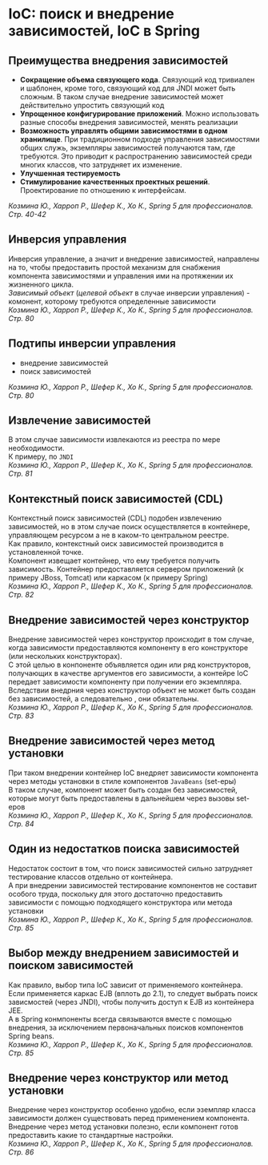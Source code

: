 # IoC: поиск и внедрение зависимостей, IoC в Spring
## Преимущества внедрения зависимостей
* **Сокращение объема связующего кода**. Связующий код тривиален и шаблонен, кроме того, связующий код для JNDI может быть сложным. В таком случае внедрение зависимостей может действительно упростить связующий код
* **Упрощенное конфигурирование приложений**. Можно использовать разные способы внедрения зависимостей, менять реализации
* **Возможность управлять общими зависимостями в одном хранилище**. При традиционном подходе управления зависимостями общих служь, экземпляры зависимостей получаются там, где требуются. Это приводит к распространению зависимостей среди многих классов, что затрудняет их изменение.
* **Улучшенная тестируемость**
* **Стимулирование качественных проектных решений**. Проектирование по отношению к интерфейсам.

_Козмина Ю., Харроп Р., Шефер К., Хо К., Spring 5 для профессионалов. Стр. 40-42_

## Инверсия управления
Инверсия управление, а значит и внедрение зависимостей, направлены на то, чтобы предоставить простой механизм для снабжения компонента зависимостями и управления ими на протяжении их жизненного цикла.<br/>
_Зависимый объект_ (_целевой объект_ в случае инверсии управления) - комонент, которому требуются определенные зависимости<br/>
_Козмина Ю., Харроп Р., Шефер К., Хо К., Spring 5 для профессионалов. Стр. 80_

## Подтипы инверсии управления
* внедрение зависимостей
* поиск зависимостей

_Козмина Ю., Харроп Р., Шефер К., Хо К., Spring 5 для профессионалов. Стр. 80_

## Извлечение зависимостей
В этом случае зависимости извлекаются из реестра по мере необходимости.<br/>
К примеру, по `JNDI`<br/>
_Козмина Ю., Харроп Р., Шефер К., Хо К., Spring 5 для профессионалов. Стр. 81_

## Контекстный поиск зависимостей (CDL)
Контекстный поиск зависимостей (CDL) подобен извлечению зависимостей, но в этом случае поиск осуществляется в контейнере, управляющем ресурсом а не в каком-то центральном реестре.<br/>
Как правило, контекстный оиск зависимостей производится в установленной точке.<br/>
Компонент извещает контейнер, что ему требуется получить зависимость. Контейнер предоставляется сервером приложений (к примеру JBoss, Tomcat) или каркасом (к примеру Spring)<br/>
_Козмина Ю., Харроп Р., Шефер К., Хо К., Spring 5 для профессионалов. Стр. 82_

## Внедрение зависимостей через конструктор
Внедрение зависимостей через конструктор происходит в том случае, когда зависимости предоставляются компоненту в его конструкторе (или нескольких конструкторах).<br/>
С этой целью в конпоненте объявляется один или ряд конструкторов, получающих в качестве аргументов его зависимости, а контейре IoC передает зависимости компоненту при получении его экземпляра.<br/>
Вследствии внедрния через конструктор объект не может быть создан без зависимостей, а следовательно , они обязательны.<br/>
_Козмина Ю., Харроп Р., Шефер К., Хо К., Spring 5 для профессионалов. Стр. 83_

## Внедрение зависимостей через метод установки
При таком внедрении контейнер IoC внедряет зависимости компонента через методы установки в стиле компонентов `JavaBeans` (set-еры)<br/>
В таком случае, компонент может быть создан без зависимостей, которые могут быть предоставлены в дальнейшем через вызовы set-еров<br/>
_Козмина Ю., Харроп Р., Шефер К., Хо К., Spring 5 для профессионалов. Стр. 84_

## Один из недостатков поиска зависимостей
Недостаток состоит в том, что поиск зависимостей сильно затрудняет тестирование классов отдельно от контейнера.<br/>
А при внедрении зависимостей тестирование компонентов не составит особого труда, поскольку для этого достаточно предоставить зависимости с помощью подходящего конструктора или метода установки<br/>
_Козмина Ю., Харроп Р., Шефер К., Хо К., Spring 5 для профессионалов. Стр. 85_

## Выбор между внедрением зависимостей и поиском зависимостей
Как правило, выбор типа IoC зависит от применяемого контейнера.<br/>
Если применяется каркас EJB (вплоть до 2.1), то следует выбрать  поиск зависмостей (через JNDI), чтобы получить доступ к EJB из контейнера JEE.<br/>
А в Spring конмпоненты всегда связываются вместе с помощью внедрения, за исключением первоначальных поисков компонентов Spring beans.<br/>
_Козмина Ю., Харроп Р., Шефер К., Хо К., Spring 5 для профессионалов. Стр. 85_

## Внедрение через конструктор или метод установки
Внедрение через конструктор особенно удобно, если эземпляр класса зависимости должен существовать перед применением компонента.<br/>
Внедрение через метод установки полезно, если компонент готов предоставить какие то стандартные настройки.<br/>
_Козмина Ю., Харроп Р., Шефер К., Хо К., Spring 5 для профессионалов. Стр. 86_